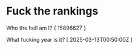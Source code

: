 # Fuck the rankings

Who the hell am I?
{ 15896827 }

What fucking year is it?
[ 2025-03-13T00:50:00Z ]
